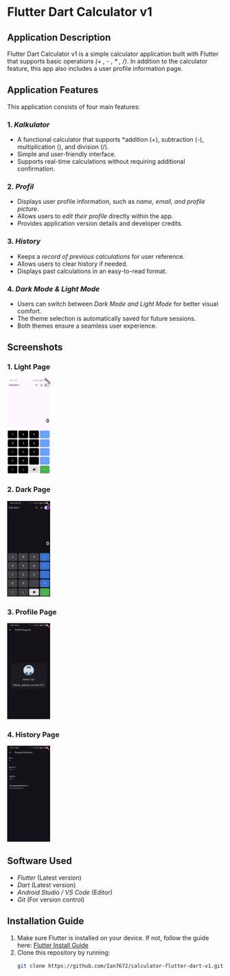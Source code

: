 # Flutter Dart Calculator v1  

## Application Description  
Flutter Dart Calculator v1 is a simple calculator application built with Flutter that supports basic operations *(+ , - , * , /)*. In addition to the calculator feature, this app also includes a user profile information page.  

## Application Features  

This application consists of four main features:  

### 1. *Kalkulator*  
- A functional calculator that supports *addition (+), subtraction (-), multiplication (), and division (/).  
- Simple and user-friendly interface.  
- Supports real-time calculations without requiring additional confirmation.  

### 2. *Profil*  
- Displays user profile information, such as *name, email, and profile picture*.  
- Allows users to *edit their profile* directly within the app.  
- Provides application version details and developer credits.  

### 3. *History*  
- Keeps a *record of previous calculations* for user reference.  
- Allows users to clear history if needed.  
- Displays past calculations in an easy-to-read format.  

### 4. *Dark Mode & Light Mode*  
- Users can switch between *Dark Mode and Light Mode* for better visual comfort.  
- The theme selection is automatically saved for future sessions.  
- Both themes ensure a seamless user experience.

## Screenshots  
### 1. Light Page  
<img src="assets/Screenshot_20250320-202103_Calculator.png" width="100">  

### 2. Dark Page  
<img src="assets/Screenshot_20250320-202527_Calculator.png" width="100">

### 3. Profile Page  
<img src="assets/Screenshot_20250320-202622_Calculator.png" width="100">

### 4. History Page  
<img src="assets/Screenshot_20250320-202701_Calculator.png" width="100">

## Software Used  
- *Flutter* (Latest version)  
- *Dart* (Latest version)  
- *Android Studio / VS Code* (Editor)  
- *Git* (For version control)  

## Installation Guide  
1. Make sure Flutter is installed on your device. If not, follow the guide here: [Flutter Install Guide](https://docs.flutter.dev/get-started/install)  
2. Clone this repository by running:  
   ```sh
   git clone https://github.com/Ian7672/calculator-flutter-dart-v1.git
